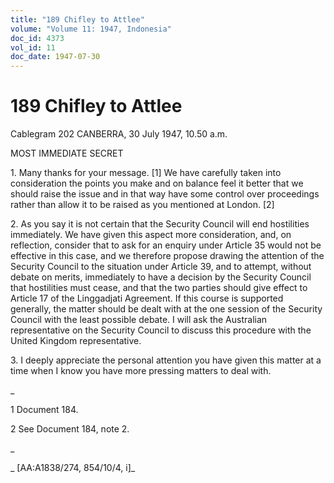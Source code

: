 ```yaml
---
title: "189 Chifley to Attlee"
volume: "Volume 11: 1947, Indonesia"
doc_id: 4373
vol_id: 11
doc_date: 1947-07-30
---
```


# 189 Chifley to Attlee

Cablegram 202 CANBERRA, 30 July 1947, 10.50 a.m.

MOST IMMEDIATE SECRET

1\. Many thanks for your message. [1] We have carefully taken into consideration the points you make and on balance feel it better that we should raise the issue and in that way have some control over proceedings rather than allow it to be raised as you mentioned at London. [2]

2\. As you say it is not certain that the Security Council will end hostilities immediately. We have given this aspect more consideration, and, on reflection, consider that to ask for an enquiry under Article 35 would not be effective in this case, and we therefore propose drawing the attention of the Security Council to the situation under Article 39, and to attempt, without debate on merits, immediately to have a decision by the Security Council that hostilities must cease, and that the two parties should give effect to Article 17 of the Linggadjati Agreement. If this course is supported generally, the matter should be dealt with at the one session of the Security Council with the least possible debate. I will ask the Australian representative on the Security Council to discuss this procedure with the United Kingdom representative.

3\. I deeply appreciate the personal attention you have given this matter at a time when I know you have more pressing matters to deal with.

_

1 Document 184.

2 See Document 184, note 2.

_

_ [AA:A1838/274, 854/10/4, i]_
